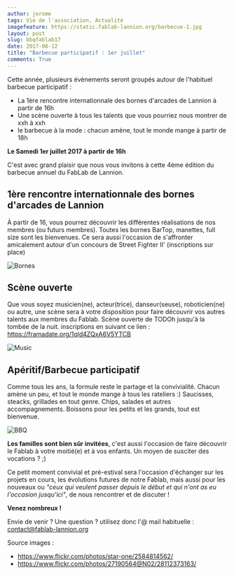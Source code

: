 ```yaml
---
author: jerome
tags: Vie de l'association, Actualité
imagefeature: https://static.fablab-lannion.org/barbecue-1.jpg
layout: post
slug: bbqfablab17
date: 2017-06-12
title: "Barbecue participatif : 1er juillet"
comments: True
---
```


Cette année, plusieurs évènements seront groupés autour de l'habituel barbecue participatif :
* La 1ère rencontre internationnale des bornes d'arcades de Lannion à partir de 16h
* Une scène ouverte à tous les talents que vous pourriez nous montrer de xxh à xxh
* le barbecue à la mode : chacun amène, tout le monde mange à partir de 18h


**Le Samedi 1er juillet 2017 à partir de 16h**

C'est avec grand plaisir que nous vous invitons à cette 4ème édition du barbecue annuel du FabLab de Lannion.

## 1ère rencontre internationnale des bornes d'arcades de Lannion
À partir de 16, vous pourrez découvrir les différentes réalisations de nos membres (ou futurs membres).
Toutes les bornes BarTop, manettes, full size sont les bienvenues.
Ce sera aussi l'occasion de s'affronter amicalement autour d'un concours de Street Fighter II'
(inscriptions sur place)

![Bornes](http://wiki.fablab-lannion.org/images/thumb/6/67/Rw_IMG_20160313_174559.jpg/320px-Rw_IMG_20160313_174559.jpg)

## Scène ouverte
Que vous soyez musicien(ne), acteur(trice), danseur(seuse), roboticien(ne) ou autre, une scène sera à votre disposition
pour faire découvrir vos autres talents aux membres du Fablab.
Scène ouverte de TODOh jusqu'à la tombée de la nuit.
inscriptions en suivant ce lien : https://framadate.org/1qld4ZQxA6V5YTCB

![Music](http://static.fablab-lannion.org/music_band.jpg)

## Apéritif/Barbecue participatif
Comme tous les ans, la formule reste le partage et la convivialité.
Chacun amène un peu, et tout le monde mange à tous les rateliers :)
Saucisses, steacks, grillades en tout genre. Chips, salades et autres accompagnements.
Boissons pour les petits et les grands, tout est bienvenue.

![BBQ](https://static.fablab-lannion.org/bbq_320.jpg)

**Les familles sont bien sûr invitées**, c'est aussi l'occasion de faire découvrir le Fablab à votre moitié(e) et à vos enfants.
Un moyen de susciter des vocations ? ;)

Ce petit moment convivial et pré-estival sera l'occasion d'échanger sur les
projets en cours, les évolutions futures de notre Fablab, mais aussi pour les
nouveaux ou _"ceux qui veulent passer depuis le début et qui n'ont as eu
l'occasion jusqu'ici"_, de nous rencontrer et de discuter !

**Venez nombreux !**

Envie de venir ? Une question ? utilisez donc l'@ mail habituelle :
contact@fablab-lannion.org

Source images :
* https://www.flickr.com/photos/star-one/2584814562/
* https://www.flickr.com/photos/27190564@N02/28112373163/
